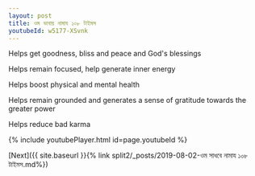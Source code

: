 ```yaml
---
layout: post
title: ওম ভাবায় নামায ১০৮ টাইমস
youtubeId: w5177-XSvnk
---
```

 
 
Helps get goodness, bliss and peace and God's blessings
 
Helps remain focused, help generate inner energy 
 
Helps boost physical and mental health 
 
Helps remain grounded and generates a sense of gratitude towards the greater power 
 
Helps reduce bad karma
 
 
 
 


{% include youtubePlayer.html id=page.youtubeId %}
 
[Next]({{ site.baseurl }}{% link  split2/_posts/2019-08-02-ওম সাধবে নামায ১০৮ টাইমস.md%})
 
